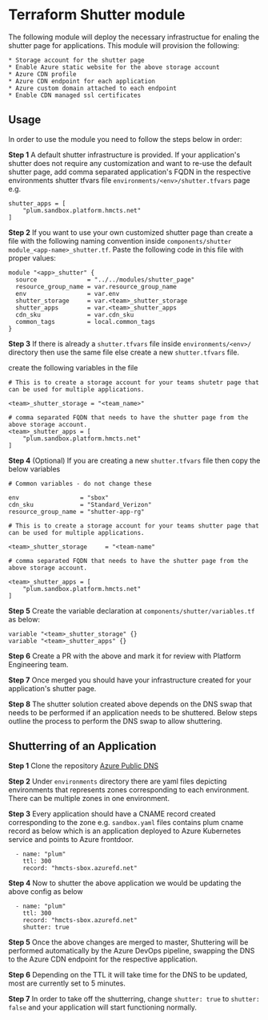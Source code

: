 # Terraform Shutter module

The following module will deploy the necessary infrastructue for enaling the shutter page for applications. This module will provision the following:

    * Storage account for the shutter page
    * Enable Azure static website for the above storage account
    * Azure CDN profile
    * Azure CDN endpoint for each application
    * Azure custom domain attached to each endpoint
    * Enable CDN managed ssl certificates

## Usage

In order to use the module you need to follow the steps below in order:

**Step 1** A default shutter infrastructure is provided. If your application's shutter does not require any customization and want to re-use the default shutter page, add comma separated application's FQDN in the respective environments shutter tfvars file `environments/<env>/shutter.tfvars` page e.g.

```
shutter_apps = [
    "plum.sandbox.platform.hmcts.net"
]
```

**Step 2** If you want to use your own customized shutter page than create a file with the following naming convention inside `components/shutter` `module_<app-name>_shutter.tf`. Paste the following code in this file with proper values:  

```
module "<app>_shutter" {
  source              = "../../modules/shutter_page"
  resource_group_name = var.resource_group_name
  env                 = var.env
  shutter_storage     = var.<team>_shutter_storage
  shutter_apps        = var.<team>_shutter_apps
  cdn_sku             = var.cdn_sku
  common_tags         = local.common_tags
}
```

**Step 3** If there is already a `shutter.tfvars` file inside `environments/<env>/` directory then use the same file else create a new `shutter.tfvars` file.

create the following variables in the file

```
# This is to create a storage account for your teams shutetr page that can be used for multiple applications.

<team>_shutter_storage = "<team_name>"

# comma separated FQDN that needs to have the shutter page from the above storage account.
<team>_shutter_apps = [
    "plum.sandbox.platform.hmcts.net"  
]
```

**Step 4** (Optional) If you are creating a new `shutter.tfvars` file then copy the below variables

```
# Common variables - do not change these

env                 = "sbox"
cdn_sku             = "Standard_Verizon"
resource_group_name = "shutter-app-rg"

# This is to create a storage account for your teams shutter page that can be used for multiple applications.

<team>_shutter_storage     = "<team-name"

# comma separated FQDN that needs to have the shutter page from the above storage account.

<team>_shutter_apps = [
    "plum.sandbox.platform.hmcts.net"
]
```

**Step 5** Create the variable declaration at `components/shutter/variables.tf ` as below:

```
variable "<team>_shutter_storage" {}
variable "<team>_shutter_apps" {}
```

**Step 6** Create a PR with the above and mark it for review with Platform Engineering team.

**Step 7** Once merged you should have your infrastructure created for your application's shutter page.

**Step 8** The shutter solution created above depends on the DNS swap that needs to be performed if an application needs to be shuttered. Below steps outline the process to perform the DNS swap to allow shuttering.


## Shutterring of an Application

**Step 1** Clone the repository [Azure Public DNS](https://github.com/hmcts/azure-public-dns)

**Step 2** Under `environments` directory there are yaml files depicting environments that represents zones corresponding to each environment. There can be multiple zones in one environment.

**Step 3** Every application should have a CNAME record created corresponding to the zone e.g. `sandbox.yaml` files contains plum cname record as below which is an application deployed to Azure Kubernetes service and points to Azure frontdoor.

```
  - name: "plum"
    ttl: 300
    record: "hmcts-sbox.azurefd.net"
```

**Step 4** Now to shutter the above application we would be updating the above config as below

```
  - name: "plum"
    ttl: 300
    record: "hmcts-sbox.azurefd.net"
    shutter: true
```

**Step 5** Once the above changes are merged to master, Shuttering will be performed automatically by the Azure DevOps pipeline, swapping the DNS to the Azure CDN endpoint for the respective application.

**Step 6** Depending on the TTL it will take time for the DNS to be updated, most are currently set to 5 minutes.

**Step 7** In order to take off the shutterring, change `shutter: true` to `shutter: false` and your application will start functioning normally. 
